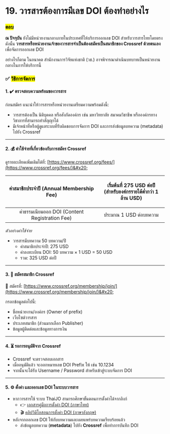 # 19. วารสารต้องการมีเลข DOI ต้องทำอย่างไร

### <mark style="color:$success;">ตอบ</mark>

**ณ ปัจจุบัน** ยังไม่มีหน่วยงานกลางภายในประเทศที่ให้บริการออกเลข DOI สำหรับวารสารไทยโดยตรง ดังนั้น **วารสารหรือหน่วยงานเจ้าของวารสารจำเป็นต้องสมัครเป็นสมาชิกของ Crossref ด้วยตนเอง**เพื่อจัดการออกเลข DOI&#x20;

อย่างไรก็ตาม ในอนาคต สำนักงานการวิจัยแห่งชาติ (วช.) อาจพิจารณาดำเนินบทบาทเป็นหน่วยงานกลางในการให้บริการนี้

### **✅ &#x20;**<mark style="color:$success;">**วิธีการจัดการ**</mark>

#### **1.** ✔️ **ตรวจสอบความพร้อมของวารสาร**

ก่อนสมัคร แนะนำให้วารสารหรือหน่วยงานเตรียมความพร้อมดังนี้:

* วารสารต้องเป็น นิติบุคคล หรือสังกัดองค์กร เช่น มหาวิทยาลัย สมาคมวิชาชีพ หรือองค์กรทางวิชาการที่สามารถทำสัญญาได้
* มีเจ้าหน้าที่หรือผู้ดูแลระบบที่รับผิดชอบการจัดการ DOI และการส่งข้อมูลบทความ (metadata) ไปยัง Crossref

***

#### **2. 💰 ค่าใช้จ่ายที่เกี่ยวข้องกับการสมัคร Crossref**&#x20;

ดูรายละเอียดเพิ่มเติมได้ที่:  [https://www.crossref.org/fees/](https://www.crossref.org/fees/)&#x20;

|    ค่าสมาชิกประจำปี (Annual Membership Fee)    | <p>เริ่มต้นที่ 275 USD ต่อปี<br>(สำหรับองค์กรรายได้ต่ำกว่า 1 ล้าน USD)</p> |
| :--------------------------------------------: | :------------------------------------------------------------------------: |
| ค่าธรรมเนียมออก DOI (Content Registration Fee) |                           ประมาณ 1 USD ต่อบทความ                           |

_ตัวอย่างค่าใช้จ่าย_

* วารสารมีบทความ 50 บทความ/ปี
  * ค่าสมาชิกประจำปี: 275 USD
  * ค่าลงทะเบียน DOI: 50 บทความ × 1 USD = 50 USD
  * รวม: 325 USD ต่อปี

***

#### **3. 📝 สมัครสมาชิก Crossref**

🔗 สมัครที่: [https://www.crossref.org/membership/join/](https://www.crossref.org/membership/join/)&#x20;

กรอกข้อมูลต่อไปนี้:

* ชื่อหน่วยงาน/องค์กร (Owner of prefix)
* เว็บไซต์วารสาร
* ประเภทสมาชิก (ส่วนมากเลือก Publisher)
* ข้อมูลผู้ติดต่อและข้อมูลทางการเงิน

***

#### **4. ⏳ รอการอนุมัติจาก Crossref**

* Crossref จะตรวจสอบเอกสาร
* เมื่ออนุมัติแล้ว จะออกหมายเลข DOI Prefix ให้ เช่น 10.1234
* จากนั้นจะได้รับ Username / Password สำหรับเข้าสู่ระบบจัดการ DOI

***

#### **5. ⚙️ ตั้งค่า และออกเลข DOI ในระบบวารสาร**&#x20;

* หากวารสารใช้ ระบบ ThaiJO สามารถศึกษาขั้นตอนการตั้งค่าได้จากลิงก์
  * 👉 [เอกสารคู่มือการตั้งค่า DOI (ภาษาไทย)](https://docs.google.com/document/d/1ZpbLYg9slG0B2JTGis4721sZSAJUGFkvz2vUXgmVtgM/edit?tab=t.0#heading=h.7z23vcwvdpng)
  * 🎬 [คลิปวิดีโอสอนการตั้งค่า DOI (ภาษาอังกฤษ)](https://www.youtube.com/watch?v=ETC630H0o6o)
* หลังจากออกเลข DOI ให้กับบทความและเผยแพร่บทความเรียบร้อยแล้ว
  * ส่งข้อมูลบทความ (**metadata**) ไปยัง **Crossref** เพื่อทำการบันทึก DOI
